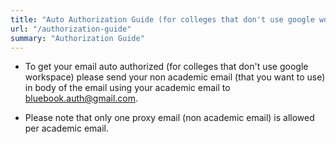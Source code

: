 ```yaml
---
title: "Auto Authorization Guide (for colleges that don't use google workspace)"
url: "/authorization-guide"
summary: "Authorization Guide"
---
```


- To get your email auto authorized (for colleges that don't use google workspace) please send your non academic email (that you want to use) in body of the email using your academic email to [bluebook.auth@gmail.com](mailto:bluebook.auth@gmail.com).
      
- Please note that only one proxy email (non academic email) is allowed per academic email.